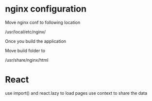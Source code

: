 # nginx configuration

Move nginx conf to following location

/usr/local/etc/nginx/

Once you build the application

Move build folder to 

/usr/share/nginx/html


# React 

use import() and react.lazy to load pages
use context to share the data